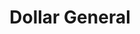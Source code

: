 ---
title: "Dollar General"
url: /salisbury/dollar-general-grace-church-road/
shop: variety store
---